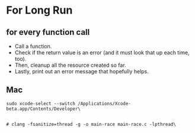 # For Long Run

## for every function call

- Call a function.
- Check if the return value is an error (and it must look that up each time, too).
- Then, cleanup all the resource created so far.
- Lastly, print out an error message that hopefully helps.

## Mac

```shell
sudo xcode-select --switch /Applications/Xcode-beta.app/Contents/Developer\


# clang -fsanitize=thread -g -o main-race main-race.c -lpthread\

```